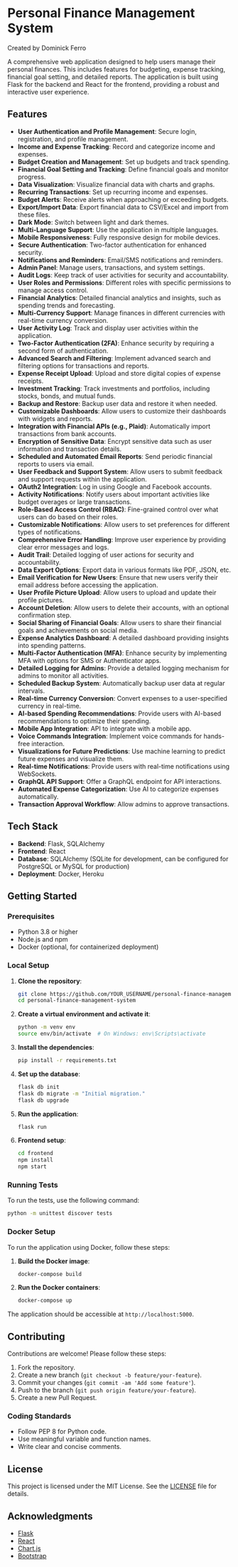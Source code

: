 # Personal Finance Management System

Created by Dominick Ferro

A comprehensive web application designed to help users manage their personal finances. This includes features for budgeting, expense tracking, financial goal setting, and detailed reports. The application is built using Flask for the backend and React for the frontend, providing a robust and interactive user experience.

## Features

- **User Authentication and Profile Management**: Secure login, registration, and profile management.
- **Income and Expense Tracking**: Record and categorize income and expenses.
- **Budget Creation and Management**: Set up budgets and track spending.
- **Financial Goal Setting and Tracking**: Define financial goals and monitor progress.
- **Data Visualization**: Visualize financial data with charts and graphs.
- **Recurring Transactions**: Set up recurring income and expenses.
- **Budget Alerts**: Receive alerts when approaching or exceeding budgets.
- **Export/Import Data**: Export financial data to CSV/Excel and import from these files.
- **Dark Mode**: Switch between light and dark themes.
- **Multi-Language Support**: Use the application in multiple languages.
- **Mobile Responsiveness**: Fully responsive design for mobile devices.
- **Secure Authentication**: Two-factor authentication for enhanced security.
- **Notifications and Reminders**: Email/SMS notifications and reminders.
- **Admin Panel**: Manage users, transactions, and system settings.
- **Audit Logs**: Keep track of user activities for security and accountability.
- **User Roles and Permissions**: Different roles with specific permissions to manage access control.
- **Financial Analytics**: Detailed financial analytics and insights, such as spending trends and forecasting.
- **Multi-Currency Support**: Manage finances in different currencies with real-time currency conversion.
- **User Activity Log**: Track and display user activities within the application.
- **Two-Factor Authentication (2FA)**: Enhance security by requiring a second form of authentication.
- **Advanced Search and Filtering**: Implement advanced search and filtering options for transactions and reports.
- **Expense Receipt Upload**: Upload and store digital copies of expense receipts.
- **Investment Tracking**: Track investments and portfolios, including stocks, bonds, and mutual funds.
- **Backup and Restore**: Backup user data and restore it when needed.
- **Customizable Dashboards**: Allow users to customize their dashboards with widgets and reports.
- **Integration with Financial APIs (e.g., Plaid)**: Automatically import transactions from bank accounts.
- **Encryption of Sensitive Data**: Encrypt sensitive data such as user information and transaction details.
- **Scheduled and Automated Email Reports**: Send periodic financial reports to users via email.
- **User Feedback and Support System**: Allow users to submit feedback and support requests within the application.
- **OAuth2 Integration**: Log in using Google and Facebook accounts.
- **Activity Notifications**: Notify users about important activities like budget overages or large transactions.
- **Role-Based Access Control (RBAC)**: Fine-grained control over what users can do based on their roles.
- **Customizable Notifications**: Allow users to set preferences for different types of notifications.
- **Comprehensive Error Handling**: Improve user experience by providing clear error messages and logs.
- **Audit Trail**: Detailed logging of user actions for security and accountability.
- **Data Export Options**: Export data in various formats like PDF, JSON, etc.
- **Email Verification for New Users**: Ensure that new users verify their email address before accessing the application.
- **User Profile Picture Upload**: Allow users to upload and update their profile pictures.
- **Account Deletion**: Allow users to delete their accounts, with an optional confirmation step.
- **Social Sharing of Financial Goals**: Allow users to share their financial goals and achievements on social media.
- **Expense Analytics Dashboard**: A detailed dashboard providing insights into spending patterns.
- **Multi-Factor Authentication (MFA)**: Enhance security by implementing MFA with options for SMS or Authenticator apps.
- **Detailed Logging for Admins**: Provide a detailed logging mechanism for admins to monitor all activities.
- **Scheduled Backup System**: Automatically backup user data at regular intervals.
- **Real-time Currency Conversion**: Convert expenses to a user-specified currency in real-time.
- **AI-based Spending Recommendations**: Provide users with AI-based recommendations to optimize their spending.
- **Mobile App Integration**: API to integrate with a mobile app.
- **Voice Commands Integration**: Implement voice commands for hands-free interaction.
- **Visualizations for Future Predictions**: Use machine learning to predict future expenses and visualize them.
- **Real-time Notifications**: Provide users with real-time notifications using WebSockets.
- **GraphQL API Support**: Offer a GraphQL endpoint for API interactions.
- **Automated Expense Categorization**: Use AI to categorize expenses automatically.
- **Transaction Approval Workflow**: Allow admins to approve transactions.

## Tech Stack

- **Backend**: Flask, SQLAlchemy
- **Frontend**: React
- **Database**: SQLAlchemy (SQLite for development, can be configured for PostgreSQL or MySQL for production)
- **Deployment**: Docker, Heroku

## Getting Started

### Prerequisites

- Python 3.8 or higher
- Node.js and npm
- Docker (optional, for containerized deployment)

### Local Setup

1. **Clone the repository**:
   ```bash
   git clone https://github.com/YOUR_USERNAME/personal-finance-management-system.git
   cd personal-finance-management-system
   ```

2. **Create a virtual environment and activate it**:
   ```bash
   python -m venv env
   source env/bin/activate  # On Windows: env\Scripts\activate
   ```

3. **Install the dependencies**:
   ```bash
   pip install -r requirements.txt
   ```

4. **Set up the database**:
   ```bash
   flask db init
   flask db migrate -m "Initial migration."
   flask db upgrade
   ```

5. **Run the application**:
   ```bash
   flask run
   ```

6. **Frontend setup**:
   ```bash
   cd frontend
   npm install
   npm start
   ```

### Running Tests

To run the tests, use the following command:
```bash
python -m unittest discover tests
```

### Docker Setup

To run the application using Docker, follow these steps:

1. **Build the Docker image**:
   ```bash
   docker-compose build
   ```

2. **Run the Docker containers**:
   ```bash
   docker-compose up
   ```

The application should be accessible at `http://localhost:5000`.

## Contributing

Contributions are welcome! Please follow these steps:

1. Fork the repository.
2. Create a new branch (`git checkout -b feature/your-feature`).
3. Commit your changes (`git commit -am 'Add some feature'`).
4. Push to the branch (`git push origin feature/your-feature`).
5. Create a new Pull Request.

### Coding Standards

- Follow PEP 8 for Python code.
- Use meaningful variable and function names.
- Write clear and concise comments.

## License

This project is licensed under the MIT License. See the [LICENSE](LICENSE) file for details.

## Acknowledgments

- [Flask](https://flask.palletsprojects.com/)
- [React](https://reactjs.org/)
- [Chart.js](https://www.chartjs.org/)
- [Bootstrap](https://getbootstrap.com/)


